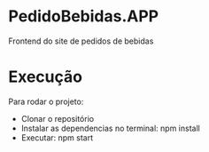 # PedidoBebidas.APP
Frontend do site de pedidos de bebidas

# Execução
Para rodar o projeto:
- Clonar o repositório
- Instalar as dependencias no terminal: npm install
- Executar: npm start
